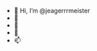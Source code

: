 - 👋 Hi, I’m @jeagerrrmeister
- 👀 
- 🌱 
- 💞️ 
- 📫

<!---
jeagerrrmeister/jeagerrrmeister is a ✨ special ✨ repository because its `README.md` (this file) appears on your GitHub profile.
You can click the Preview link to take a look at your changes.
--->
